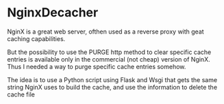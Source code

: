 # NginxDecacher

NginX is a great web server, ofthen used as a reverse proxy with geat caching capabilities.

But the possibility to use the PURGE http method to clear specific cache entries is available only in the commercial (not cheap) version of NginX. Thus I needed a way to purge specific cache entries somehow.

The idea is to use a Python script using Flask and Wsgi that gets the same string NginX uses to build the cache, and use the information to delete the cache file

